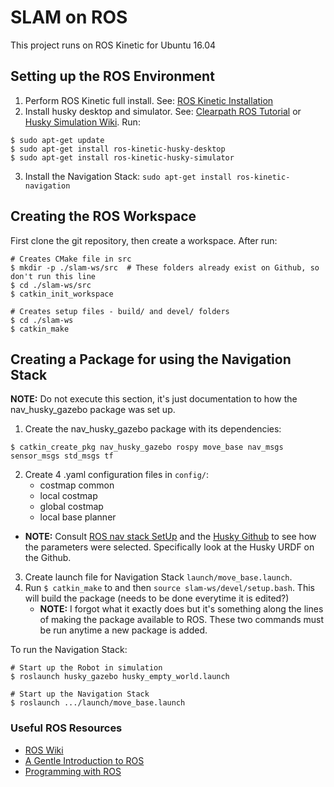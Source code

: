 # SLAM on ROS #

This project runs on ROS Kinetic for Ubuntu 16.04

## Setting up the ROS Environment ##
1. Perform ROS Kinetic full install. See: [ROS Kinetic Installation](http://wiki.ros.org/kinetic/Installation/Ubuntu)
2. Install husky desktop and simulator. See: [Clearpath ROS Tutorial](https://www.clearpathrobotics.com/assets/guides/ros/Drive%20a%20Husky.html) or [Husky Simulation Wiki](http://wiki.ros.org/husky_gazebo/Tutorials/Simulating%20Husky).
Run:
```
$ sudo apt-get update
$ sudo apt-get install ros-kinetic-husky-desktop
$ sudo apt-get install ros-kinetic-husky-simulator
```
3. Install the Navigation Stack: `sudo apt-get install ros-kinetic-navigation`

## Creating the ROS Workspace ##
First clone the git repository, then create a workspace. After run:
```
# Creates CMake file in src
$ mkdir -p ./slam-ws/src  # These folders already exist on Github, so don't run this line
$ cd ./slam-ws/src
$ catkin_init_workspace

# Creates setup files - build/ and devel/ folders
$ cd ./slam-ws
$ catkin_make
```

## Creating a Package for using the Navigation Stack ##
**NOTE:** Do not execute this section, it's just documentation to how the nav_husky_gazebo package was set up.
1. Create the nav_husky_gazebo package with its dependencies:
```
$ catkin_create_pkg nav_husky_gazebo rospy move_base nav_msgs sensor_msgs std_msgs tf
```
2. Create 4 .yaml configuration files in `config/`:
    - costmap common
    - local costmap
    - global costmap
    - local base planner
- **NOTE:** Consult [ROS nav stack SetUp](http://wiki.ros.org/navigation/Tutorials/RobotSetup) and the [Husky Github](https://github.com/husky/husky) to see how the parameters were selected. Specifically look at the Husky URDF on the Github.
3. Create launch file for Navigation Stack `launch/move_base.launch`.
4. Run `$ catkin_make` to and then `source slam-ws/devel/setup.bash`. This will build the package (needs to be done everytime it is edited?)
    - **NOTE:** I forgot what it exactly does but it's something along the lines of making the package available to ROS. These two commands must be run anytime a new package is added.

To run the Navigation Stack:
```
# Start up the Robot in simulation
$ roslaunch husky_gazebo husky_empty_world.launch

# Start up the Navigation Stack
$ roslaunch .../launch/move_base.launch
```

### Useful ROS Resources ###
- [ROS Wiki](http://wiki.ros.org)
- [A Gentle Introduction to ROS](https://cse.sc.edu/~jokane/agitr/agitr-letter.pdf)
- [Programming with ROS](http://marte.aslab.upm.es/redmine/files/dmsf/p_drone-testbed/170324115730_268_Quigley_-_Programming_Robots_with_ROS.pdf?fbclid=IwAR2iVBeZ9WQu1uG614YMamUZlxvd8nJoHbxW5BntgaEjgVI4MBOzqOCdYi8)
